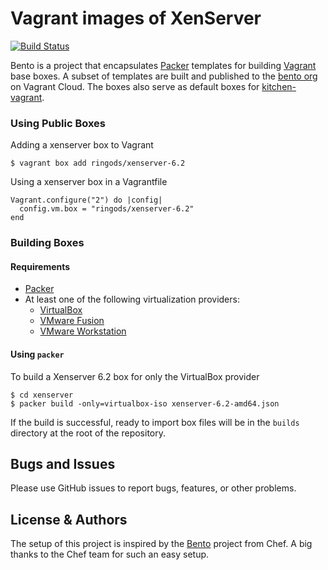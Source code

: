 # Vagrant images of XenServer

[![Build Status](https://img.shields.io/travis/ringods/xenserver-images.svg)][travis]

Bento is a project that encapsulates [Packer](https://www.packer.io/) templates for building [Vagrant](https://www.vagrantup.com/) base boxes. A subset of templates are built and published to the [bento org](https://app.vagrantup.com/bento) on Vagrant Cloud. The boxes also serve as default boxes for [kitchen-vagrant](https://github.com/test-kitchen/kitchen-vagrant/).

### Using Public Boxes

Adding a xenserver box to Vagrant

```
$ vagrant box add ringods/xenserver-6.2
```

Using a xenserver box in a Vagrantfile

```
Vagrant.configure("2") do |config|
  config.vm.box = "ringods/xenserver-6.2"
end
```

### Building Boxes

#### Requirements

- [Packer](https://www.packer.io/)
- At least one of the following virtualization providers:
  - [VirtualBox](https://www.virtualbox.org)
  - [VMware Fusion](https://www.vmware.com/products/fusion.html)
  - [VMware Workstation](https://www.vmware.com/products/workstation.html)

#### Using `packer`

To build a Xenserver 6.2 box for only the VirtualBox provider

```
$ cd xenserver
$ packer build -only=virtualbox-iso xenserver-6.2-amd64.json
```

If the build is successful, ready to import box files will be in the `builds` directory at the root of the repository.

## Bugs and Issues

Please use GitHub issues to report bugs, features, or other problems.

## License & Authors

The setup of this project is inspired by the [Bento][bento] project from Chef. A big thanks to
the Chef team for such an easy setup.

[travis]: https://travis-ci.org/ringods/xenserver-images
[bento]: https://github.com/chef/bento
